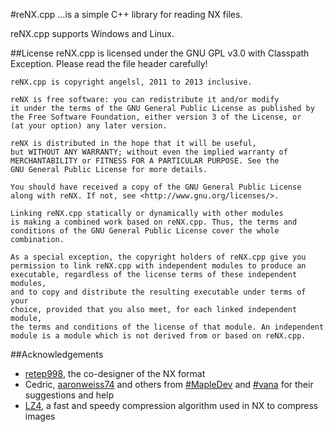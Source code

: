 #reNX.cpp
...is a simple C++ library for reading NX files.

reNX.cpp supports Windows and Linux.

##License
reNX.cpp is licensed under the GNU GPL v3.0 with Classpath Exception. Please read the file header carefully!

    reNX.cpp is copyright angelsl, 2011 to 2013 inclusive.

    reNX is free software: you can redistribute it and/or modify
    it under the terms of the GNU General Public License as published by
    the Free Software Foundation, either version 3 of the License, or
    (at your option) any later version.

    reNX is distributed in the hope that it will be useful,
    but WITHOUT ANY WARRANTY; without even the implied warranty of
    MERCHANTABILITY or FITNESS FOR A PARTICULAR PURPOSE. See the
    GNU General Public License for more details.

    You should have received a copy of the GNU General Public License
    along with reNX. If not, see <http://www.gnu.org/licenses/>.

    Linking reNX.cpp statically or dynamically with other modules
    is making a combined work based on reNX.cpp. Thus, the terms and
    conditions of the GNU General Public License cover the whole combination.

    As a special exception, the copyright holders of reNX.cpp give you
    permission to link reNX.cpp with independent modules to produce an
    executable, regardless of the license terms of these independent modules,
    and to copy and distribute the resulting executable under terms of your
    choice, provided that you also meet, for each linked independent module,
    the terms and conditions of the license of that module. An independent
    module is a module which is not derived from or based on reNX.cpp.

##Acknowledgements
 * [retep998](https://github.com/retep998), the co-designer of the NX format
 * Cedric, [aaronweiss74](https://github.com/aaronweiss74) and others from [#MapleDev](irc://irc.fyrechat.net/MapleDev) and [#vana](irc://irc.fyrechat.net/vana) for their suggestions and help
 * [LZ4](http://code.google.com/p/lz4/), a fast and speedy compression algorithm used in NX to compress images